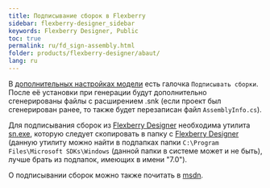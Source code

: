 ```yaml
---
title: Подписывание сборок в Flexberry
sidebar: flexberry-designer_sidebar
keywords: Flexberry Designer, Public
toc: true
permalink: ru/fd_sign-assembly.html
folder: products/flexberry-designer/abaut/
lang: ru
---
```


В [дополнительных настройках модели](fd_project-customization.html) есть галочка `Подписывать сборки`. После её установки при генерации будут дополнительно сгенерированы файлы с расширением .snk (если проект был сгенерирован ранее, то также будет перезаписан файл `AssemblyInfo.cs`).

Для подписывания сборок из [Flexberry Designer](fd_flexberry-designer.html) необходима утилита [sn.exe](http://msdn.microsoft.com/en-us/library/k5b5tt23%28v=vs.71%29.aspx|), которую следует скопировать в папку с [Flexberry Designer](fd_flexberry-designer.html) (данную утилиту можно найти в подпапках папки `C:\Program Files\Microsoft SDKs\Windows` (данной папки в системе может и не быть), лучше брать из подпапок, имеющих в имени "7.0").

О подписывании сборок можно также почитать в [msdn](http://msdn.microsoft.com/ru-ru/library/xwb8f617%28v=vs.90%29.aspx).
